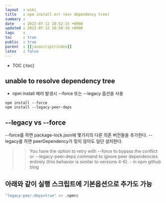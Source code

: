 ```yaml
---
layout  : wiki
title   : npm install err (ex> dependency tree)
summary : 
date    : 2022-07-12 10:52:15 +0900
updated : 2022-07-12 10:58:18 +0900
tags    : 
toc     : true
public  : true
parent  : [[javascript/index]]
latex   : false
---
```

* TOC
{:toc}

## unable to resolve dependency tree
- npm install 에러 발생시 --force 또는 --legacy 옵션을 사용

```
npm install --force
npm install --legacy-peer-deps
```
 
## --legacy vs --force
--force를 하면 package-lock.json에 몇가지의 다른 의존 버전들을 추가한다.
--legacy를 하면 peerDependency가 맞지 않아도 일단 설치한다.

>> You have the option to retry with --force to bypass the conflict or --legacy-peer-deps command to ignore peer dependencies entirely (this behavior is similar to versions 4-6). - in npm github blog


## 아래와 같이 실행 스크립트에 기본옵션으로 추가도 가능
```sh
"legacy-peer-deps=true" >> .npmrc
```
